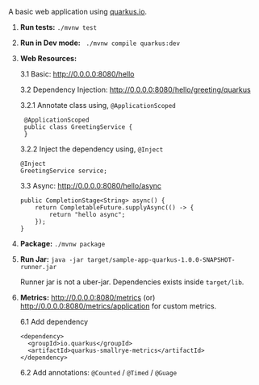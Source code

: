 A basic web application using [quarkus.io](https://quarkus.io/).

1. **Run tests:** `./mvnw test`

2. **Run in Dev mode:** ` ./mvnw compile quarkus:dev`

3. **Web Resources:**

   3.1 Basic: http://0.0.0.0:8080/hello
   
   3.2 Dependency Injection: http://0.0.0.0:8080/hello/greeting/quarkus
   
    3.2.1 Annotate class using, `@ApplicationScoped`
        
        @ApplicationScoped
        public class GreetingService {
        }           
        
    3.2.2 Inject the dependency using, `@Inject`
        
       @Inject
       GreetingService service;
       
   3.3 Async: http://0.0.0.0:8080/hello/async
    
    ```
    public CompletionStage<String> async() {
        return CompletableFuture.supplyAsync(() -> {
            return "hello async";
        });
    }
    ```
   
4. **Package:** `./mvnw package`

5. **Run Jar:** `java -jar target/sample-app-quarkus-1.0.0-SNAPSHOT-runner.jar`
    
    Runner jar is not a uber-jar. Dependencies exists inside `target/lib`.

6. **Metrics:** http://0.0.0.0:8080/metrics (or) http://0.0.0.0:8080/metrics/application for custom metrics.        
    
    6.1 Add dependency
    
    ```
    <dependency>
      <groupId>io.quarkus</groupId>
      <artifactId>quarkus-smallrye-metrics</artifactId>
    </dependency>
    ```
   
    6.2 Add annotations: `@Counted` / `@Timed` / `@Guage`
    
     
        


